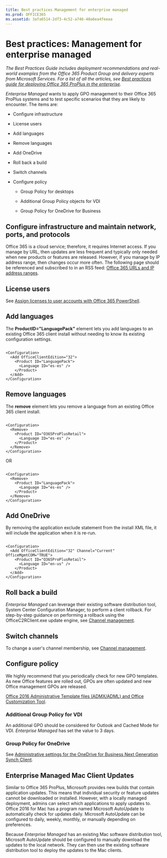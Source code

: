 ```yaml
---
title: Best practices Management for enterprise managed
ms.prod: OFFICE365
ms.assetid: 3afa6514-2df3-4c52-a746-40a6ea4feeaa
---
```



# Best practices: Management for enterprise managed

 *The Best Practices Guide includes deployment recommendations and real-world examples from the Office 365 Product Group and delivery experts from Microsoft Services. For a list of all the articles, see  [Best practices guide for deploying Office 365 ProPlus in the enterprise](best-practices-guide-for-deploying-office-365-proplus-in-the-enterprise.md).* 
  
    
    

 *Enterprise Managed*  wants to apply GPO management to their Office 365 ProPlus systems and to test specific scenarios that they are likely to encounter.
The items are:
  
    
    


- Configure infrastructure
    
  
- License users
    
  
- Add languages
    
  
- Remove languages
    
  
- Add OneDrive
    
  
- Roll back a build
    
  
- Switch channels
    
  
- Configure policy
    
  - Group Policy for desktops
    
  
  - Additional Group Policy objects for VDI
    
  
  - Group Policy for OneDrive for Business
    
  

## Configure infrastructure and maintain network, ports, and protocols

Office 365 is a cloud service; therefore, it requires Internet access. If you manage by URL, then updates are less frequent and typically only needed when new products or features are released. However, if you manage by IP address range, then changes occur more often. The following page should be referenced and subscribed to in an RSS feed:  [Office 365 URLs and IP address ranges](https://support.office.com/en-us/article/Office-365-URLs-and-IP-address-ranges-8548a211-3fe7-47cb-abb1-355ea5aa88a2?ui=en-US&amp;rs=en-US&amp;ad=US).
  
    
    

## License users

See  [Assign licenses to user accounts with Office 365 PowerShell](https://technet.microsoft.com/en-us/library/dn771770.aspx).
  
    
    

## Add languages

The **ProductID="LanguagePack"** element lets you add languages to an existing Office 365 client install without needing to know its existing configuration settings.
  
    
    

```

<Configuration>
  <Add OfficeClientEdition="32">
    <Product ID="LanguagePack">
      <Language ID="es-es" />
    </Product>
  </Add>
</Configuration> 
```


## Remove languages

The **remove** element lets you remove a language from an existing Office 365 client install.
  
    
    

```

<Configuration>
  <Remove>
    <Product ID="O365ProPlusRetail">
      <Language ID="es-es" />
    </Product>
  </Remove>
</Configuration> 
```

OR
  
    
    



```

<Configuration>
  <Remove>
    <Product ID="LanguagePack">
      <Language ID="es-es" />
    </Product>
  </Remove>
</Configuration> 
```


## Add OneDrive

By removing the application exclude statement from the install XML file, it will include the application when it is re-run.
  
    
    

```

<Configuration>
  <Add OfficeClientEdition="32" Channel="Current" OfficeMgmtCOM="TRUE">
    <Product ID="O365ProPlusRetail">
      <Language ID="en-us" />
    </Product>
  </Add>
</Configuration> 
```


## Roll back a build

 *Enterprise Managed*  can leverage their existing software distribution tool, System Center Configuration Manager, to perform a client rollback. For step-by-step guidance on performing a rollback using the OfficeC2RClient.exe update engine, see [Channel management](http://www.deployoffice.com/preferred-practices/).
  
    
    

## Switch channels

To change a user's channel membership, see  [Channel management](http://www.deployoffice.com/preferred-practices/).
  
    
    

## Configure policy

We highly recommend that you periodically check for new GPO templates. As new Office features are rolled out, GPOs are often updated and new Office management GPOs are released.
  
    
    
 [Office 2016 Administrative Template files (ADMX/ADML) and Office Customization Tool](https://www.microsoft.com/en-us/download/details.aspx?id=49030).
  
    
    

### Additional Group Policy for VDI

An additional GPO should be considered for Outlook and Cached Mode for VDI.  *Enterprise Managed*  has set the value to 3 days.
  
    
    

### Group Policy for OneDrive

See  [Administrative settings for the OneDrive for Business Next Generation Synch Client](https://support.office.com/en-us/article/Administrative-settings-for-the-new-OneDrive-sync-client-0ecb2cf5-8882-42b3-a6e9-be6bda30899c?ui=en-US&amp;rs=en-US&amp;ad=US).
  
    
    

## Enterprise Managed Mac Client Updates

Similar to Office 365 ProPlus, Microsoft provides new builds that contain application updates. This means that individual security or feature updates cannot be downloaded or installed. However, with a locally managed deployment, admins can select which applications to apply updates to. Office 2016 for Mac has a program named Microsoft AutoUpdate to automatically check for updates daily. Microsoft AutoUpdate can be configured to daily, weekly, monthly, or manually depending on preferences.
  
    
    
Because  *Enterprise Managed*  has an existing Mac software distribution tool, Microsoft AutoUpdate should be configured to manually download the updates to the local network. They can then use the existing software distribution tool to deploy the updates to the Mac clients.
  
    
    

